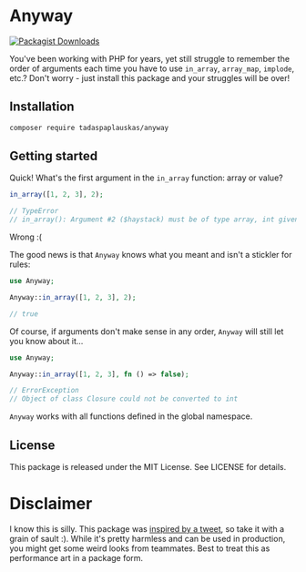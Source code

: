 # Anyway

[![Packagist Downloads](https://img.shields.io/packagist/dm/tadaspaplauskas/anyway)](https://packagist.org/packages/tadaspaplauskas/anyway)

You've been working with PHP for years, yet still struggle to remember the order of arguments each time you have to use `in_array`, `array_map`, `implode`, etc.? Don't worry - just install this package and your struggles will be over!

## Installation

```sh
composer require tadaspaplauskas/anyway
```

## Getting started

Quick! What's the first argument in the `in_array` function: array or value?

```php
in_array([1, 2, 3], 2);

// TypeError
// in_array(): Argument #2 ($haystack) must be of type array, int given
```

Wrong :(

The good news is that `Anyway` knows what you meant and isn't a stickler for rules:

```php
use Anyway;

Anyway::in_array([1, 2, 3], 2);

// true
```

Of course, if arguments don't make sense in any order, `Anyway` will still let you know about it...

```php
use Anyway;

Anyway::in_array([1, 2, 3], fn () => false);

// ErrorException
// Object of class Closure could not be converted to int
```

`Anyway` works with all functions defined in the global namespace.

## License

This package is released under the MIT License. See LICENSE for details.

# Disclaimer

I know this is silly. This package was [inspired by a tweet](https://twitter.com/aschmelyun/status/1549716246907654144), so take it with a grain of sault :). While it's pretty harmless and can be used in production, you might get some weird looks from teammates. Best to treat this as performance art in a package form.
